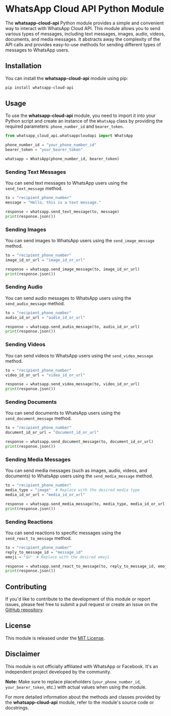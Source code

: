 # WhatsApp Cloud API Python Module

The **whatsapp-cloud-api** Python module provides a simple and convenient way to interact with WhatsApp Cloud API. This module allows you to send various types of messages, including text messages, images, audio, videos, documents, and media messages. It abstracts away the complexity of the API calls and provides easy-to-use methods for sending different types of messages to WhatsApp users.

## Installation

You can install the **whatsapp-cloud-api** module using pip:

```bash
pip install whatsapp-cloud-api
```

## Usage

To use the **whatsapp-cloud-api** module, you need to import it into your Python script and create an instance of the `WhatsApp` class by providing the required parameters: `phone_number_id` and `bearer_token`.

```python
from whatsapp_cloud_api.whatsappcloudapi import WhatsApp

phone_number_id = "your_phone_number_id"
bearer_token = "your_bearer_token"

whatsapp = WhatsApp(phone_number_id, bearer_token)
```

### Sending Text Messages

You can send text messages to WhatsApp users using the `send_text_message` method.

```python
to = "recipient_phone_number"
message = "Hello, this is a text message."

response = whatsapp.send_text_message(to, message)
print(response.json())
```

### Sending Images

You can send images to WhatsApp users using the `send_image_message` method.

```python
to = "recipient_phone_number"
image_id_or_url = "image_id_or_url"

response = whatsapp.send_image_message(to, image_id_or_url)
print(response.json())
```

### Sending Audio

You can send audio messages to WhatsApp users using the `send_audio_message` method.

```python
to = "recipient_phone_number"
audio_id_or_url = "audio_id_or_url"

response = whatsapp.send_audio_message(to, audio_id_or_url)
print(response.json())
```

### Sending Videos

You can send videos to WhatsApp users using the `send_video_message` method.

```python
to = "recipient_phone_number"
video_id_or_url = "video_id_or_url"

response = whatsapp.send_video_message(to, video_id_or_url)
print(response.json())
```

### Sending Documents

You can send documents to WhatsApp users using the `send_document_message` method.

```python
to = "recipient_phone_number"
document_id_or_url = "document_id_or_url"

response = whatsapp.send_document_message(to, document_id_or_url)
print(response.json())
```

### Sending Media Messages

You can send media messages (such as images, audio, videos, and documents) to WhatsApp users using the `send_media_message` method.

```python
to = "recipient_phone_number"
media_type = "image"  # Replace with the desired media type
media_id_or_url = "media_id_or_url"

response = whatsapp.send_media_message(to, media_type, media_id_or_url)
print(response.json())
```

### Sending Reactions

You can send reactions to specific messages using the `send_react_to_message` method.

```python
to = "recipient_phone_number"
reply_to_message_id = "message_id"
emoji = "👍"  # Replace with the desired emoji

response = whatsapp.send_react_to_message(to, reply_to_message_id, emoji)
print(response.json())
```

## Contributing

If you'd like to contribute to the development of this module or report issues, please feel free to submit a pull request or create an issue on the [GitHub repository](https://github.com/your/repository).

## License

This module is released under the [MIT License](LICENSE).

## Disclaimer

This module is not officially affiliated with WhatsApp or Facebook. It's an independent project developed by the community.

**Note:** Make sure to replace placeholders (`your_phone_number_id`, `your_bearer_token`, etc.) with actual values when using the module.

For more detailed information about the methods and classes provided by the **whatsapp-cloud-api** module, refer to the module's source code or docstrings.